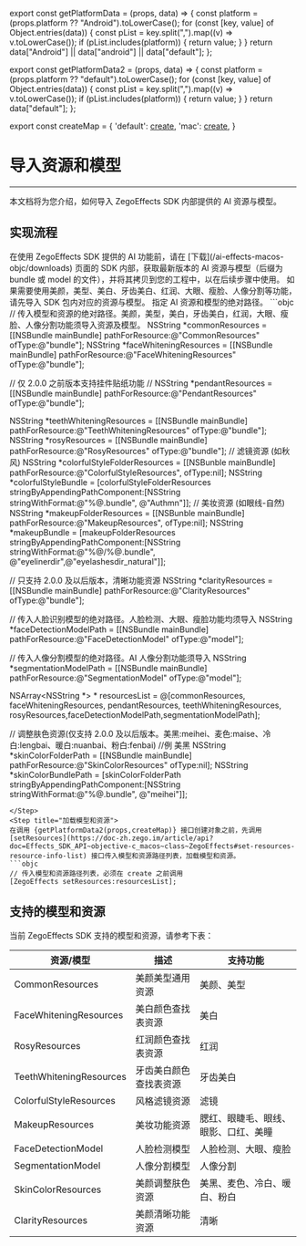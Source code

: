 export const getPlatformData = (props, data) => {
    const platform = (props.platform ?? "Android").toLowerCase();
    for (const [key, value] of Object.entries(data)) {
        const pList = key.split(",").map((v) => v.toLowerCase());
        if (pList.includes(platform)) {
            return value;
        }
    }
    return data["Android"] || data["android"] || data["default"];
};

export const getPlatformData2 = (props, data) => {
    const platform = (props.platform ?? "default").toLowerCase();
    for (const [key, value] of Object.entries(data)) {
        const pList = key.split(",").map((v) => v.toLowerCase());
        if (pList.includes(platform)) {
            return value;
        }
    }
    return data["default"];
};

export const createMap = {
  'default': <a href="https://doc-zh.zego.im/article/api?doc=Effects_SDK_API~objectivec_ios~class~ZegoEffects#create-appid-app-sign-callback-1" target='_blank'>create</a>,
  'mac': <a href="https://doc-zh.zego.im/article/api?doc=Effects_SDK_API~macos_objc~class~ZegoEffects#create-appid-app-sign-callback-1" target='_blank'>create</a>,
}

# 导入资源和模型

- - -

本文档将为您介绍，如何导入 ZegoEffects SDK 内部提供的 AI 资源与模型。

## 实现流程

<Steps>
<Step title="获取资源和模型">
在使用 ZegoEffects SDK 提供的 AI 功能前，请在 [下载](/ai-effects-macos-objc/downloads) 页面的 SDK 内部，获取最新版本的 AI 资源与模型（后缀为 bundle 或 model 的文件），并将其拷贝到您的工程中，以在后续步骤中使用。
<Note title="说明">
如果需要使用美颜，美型、美白、牙齿美白、红润、大眼、瘦脸、人像分割等功能，请先导入 SDK 包内对应的资源与模型。
</Note>
</Step>
<Step title="指定路径">
指定 AI 资源和模型的绝对路径。
```objc
// 传入模型和资源的绝对路径。美颜，美型，美白，牙齿美白，红润，大眼、瘦脸、人像分割功能须导入资源及模型。
NSString *commonResources = [[NSBundle mainBundle] pathForResource:@"CommonResources" ofType:@"bundle"];
NSString *faceWhiteningResources = [[NSBundle mainBundle] pathForResource:@"FaceWhiteningResources" ofType:@"bundle"];

// 仅 2.0.0 之前版本支持挂件贴纸功能
// NSString *pendantResources = [[NSBundle mainBundle] pathForResource:@"PendantResources" ofType:@"bundle"];

NSString *teethWhiteningResources = [[NSBundle mainBundle] pathForResource:@"TeethWhiteningResources" ofType:@"bundle"];
NSString *rosyResources = [[NSBundle mainBundle] pathForResource:@"RosyResources" ofType:@"bundle"];
// 滤镜资源 (如秋风)
NSString *colorfulStyleFolderResources = [[NSBunble mainBundle] pathForResource:@"ColorfulStyleResources", ofType:nil];
NSString *colorfulStyleBundle = [colorfulStyleFolderResources stringByAppendingPathComponent:[NSString stringWithFormat:@"%@.bundle", @"Authmn"]];
// 美妆资源 (如眼线-自然)
NSString *makeupFolderResources = [[NSBunble mainBundle] pathForResource:@"MakeupResources", ofType:nil];
NSString *makeupBundle = [makeupFolderResources stringByAppendingPathComponent:[NSString stringWithFormat:@"%@/%@.bundle", @"eyelinerdir",@"eyelashesdir_natural"]];

// 只支持 2.0.0 及以后版本，清晰功能资源
NSString *clarityResources = [[NSBundle mainBundle] pathForResource:@"ClarityResources" ofType:@"bundle"];

// 传入人脸识别模型的绝对路径。人脸检测、大眼、瘦脸功能均须导入
NSString *faceDetectionModelPath = [[NSBundle mainBundle] pathForResource:@"FaceDetectionModel" ofType:@"model"];

// 传入人像分割模型的绝对路径。AI 人像分割功能须导入
NSString *segmentationModelPath = [[NSBundle mainBundle] pathForResource:@"SegmentationModel" ofType:@"model"];

NSArray<NSString *> * resourcesList = @[commonResources, faceWhiteningResources, pendantResources, teethWhiteningResources, rosyResources,faceDetectionModelPath,segmentationModelPath];

// 调整肤色资源(仅支持 2.0.0 及以后版本。美黑:meihei、麦色:maise、冷白:lengbai、暖白:nuanbai、粉白:fenbai)
//例 美黑
NSString *skinColorFolderPath = [[NSBundle mainBundle] pathForResource:@"SkinColorResources" ofType:nil];
NSString *skinColorBundlePath = [skinColorFolderPath stringByAppendingPathComponent:[NSString stringWithFormat:@"%@.bundle", @"meihei"]];
```
</Step>
<Step title="加载模型和资源">
在调用 {getPlatformData2(props,createMap)} 接口创建对象之前，先调用 [setResources](https://doc-zh.zego.im/article/api?doc=Effects_SDK_API~objective-c_macos~class~ZegoEffects#set-resources-resource-info-list) 接口传入模型和资源路径列表，加载模型和资源。
```objc
// 传入模型和资源路径列表，必须在 create 之前调用
[ZegoEffects setResources:resourcesList];
```
</Step>
</Steps>

## 支持的模型和资源

当前 ZegoEffects SDK 支持的模型和资源，请参考下表：

| 资源/模型 | 描述 | 支持功能 |
| --- | --- | --- |
| CommonResources | 美颜美型通用资源 | 美颜、美型 |
| FaceWhiteningResources | 美白颜色查找表资源 | 美白 |
| RosyResources | 红润颜色查找表资源 | 红润 |
| TeethWhiteningResources | 牙齿美白颜色查找表资源 | 牙齿美白 |
| ColorfulStyleResources | 风格滤镜资源 | 滤镜 |
| MakeupResources | 美妆功能资源 | 腮红、眼睫毛、眼线、眼影、口红、美瞳 |
| FaceDetectionModel | 人脸检测模型 | 人脸检测、大眼、瘦脸 |
| SegmentationModel | 人像分割模型 | 人像分割 |
| SkinColorResources | 美颜调整肤色资源| 美黑、麦色、冷白、暖白、粉白 |
| ClarityResources | 美颜清晰功能资源 | 清晰 |

<Content platform="mac" />